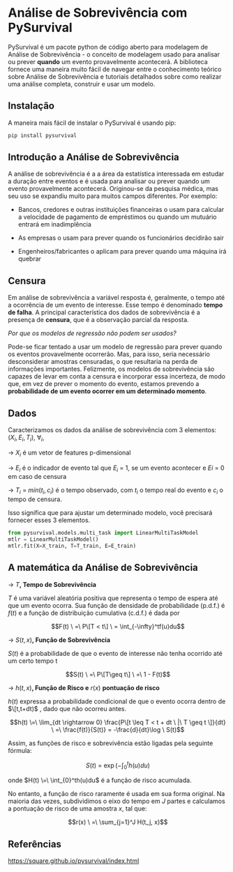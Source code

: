 # Análise de Sobrevivência com PySurvival

PySurvival é um pacote python de código aberto para modelagem de Análise de Sobrevivência - o conceito de modelagem usado para analisar ou prever **quando** um evento provavelmente acontecerá. A biblioteca fornece uma maneira muito fácil de navegar entre o conhecimento teórico sobre Análise de Sobrevivência e tutoriais detalhados sobre como realizar uma análise completa, construir e usar um modelo.

## Instalação
A maneira mais fácil de instalar o PySurvival é usando pip:
```bash
pip install pysurvival
```

## Introdução a Análise de Sobrevivência

A análise de sobrevivência é a a área da estatística interessada em estudar a duração entre eventos e é
usada para analisar ou prever quando um evento provavelmente acontecerá. Originou-se da pesquisa médica, mas seu uso se expandiu muito para muitos campos diferentes. Por exemplo:

- Bancos, credores e outras instituições financeiras o usam para calcular a velocidade de pagamento de empréstimos ou quando um mutuário entrará em inadimplência

- As empresas o usam para prever quando os funcionários decidirão sair

- Engenheiros/fabricantes o aplicam para prever quando uma máquina irá quebrar


## Censura

Em análise de sobrevivência a variável resposta é, geralmente, o tempo até a ocorrência de um evento de interesse. Esse tempo é denominado **tempo de falha**. A principal característica dos dados de sobrevivência é a presença de **censura**, que é a observação parcial da resposta. 

*Por que os modelos de regressão não podem ser usados?*

Pode-se ficar tentado a usar um modelo de regressão para prever quando os eventos provavelmente ocorrerão. Mas, para isso, seria necessário desconsiderar amostras censuradas, o que resultaria na perda de informações importantes. Felizmente, os modelos de sobrevivência são capazes de levar em conta a censura e incorporar essa incerteza, de modo que, em vez de prever o momento do evento, estamos prevendo a **probabilidade de um evento ocorrer em um determinado momento**.

## Dados

Caracterizamos os dados da análise de sobrevivência com 3 elementos: $(X_i, E_i, T_i)$, $\forall_i$,

\-> $X_i$ é um vetor de features p-dimensional
 
\-> $E_i$ é o indicador de evento tal que $E_i\ =\ 1$, se um evento acontecer e $Ei\ =\ 0$ em caso de censura

\-> $T_i\ =\ min(t_i,c_i)$ é o tempo observado, com $t_i$ o tempo real do evento e $c_i$ o tempo de censura.

Isso significa que para ajustar um determinado modelo, você precisará fornecer esses 3 elementos.

```python
from pysurvival.models.multi_task import LinearMultiTaskModel
mtlr = LinearMultiTaskModel()  
mtlr.fit(X=X_train, T=T_train, E=E_train) 
```

## A matemática da Análise de Sobrevivência

\-> $T$**, Tempo de Sobrevivência**  

$T$ é uma variável aleatória positiva que representa o tempo de espera até que um evento ocorra. Sua função de densidade de probabilidade (p.d.f.) é $f(t)$ e a função de distribuição cumulativa (c.d.f.) é dada por

$$F(t) \ =\ P\[T < t\] \ = \int_{-\infty}^tf(u)du$$

\-> $S(t,x)$**, Função de Sobrevivência**  

$S(t)$ é a probabilidade de que o evento de interesse não tenha ocorrido até um certo tempo t

$$S(t) \ =\ P\[T\geq t\] \ =\ 1 - F(t)$$

\-> $h(t,x)$**, Função de Risco e** $r(x)$ **pontuação de risco**

$h(t)$ expressa a probabilidade condicional de que o evento ocorra dentro de $\[t,t+dt)$ , dado que não ocorreu antes.

$$h(t) \=\ \lim_{dt \rightarrow 0} \frac{P\[t \leq T < t + dt \ |\ T \geq t \]}{dt} \ =\ \frac{f(t)}{S(t)} = -\frac{d}{dt}\log \ S(t)$$

Assim, as funções de risco e sobrevivência estão ligadas pela seguinte fórmula:

$$ S(t)\ =\ \exp \left( -\int_{0}^th(u)du \right)$$

onde $H(t) \=\ \int_{0}^th(u)du$ é a função de risco acumulada.

No entanto, a função de risco raramente é usada em sua forma original. Na maioria das vezes, subdividimos o eixo do tempo em $J$ partes e calculamos a pontuação de risco de uma amostra $x$, tal que:

$$r(x) \ =\ \sum_{j=1}^J H(t_j, x)$$

## Referências
https://square.github.io/pysurvival/index.html
